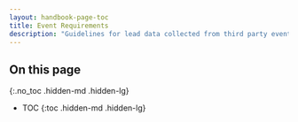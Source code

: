 ```yaml
---
layout: handbook-page-toc
title: Event Requirements
description: "Guidelines for lead data collected from third party events."
---
```


## On this page
{:.no_toc .hidden-md .hidden-lg}

- TOC
{:toc .hidden-md .hidden-lg}

